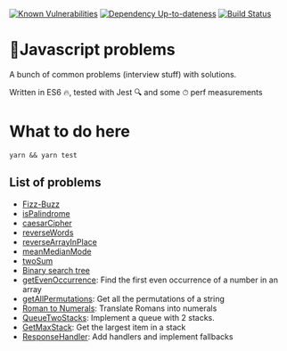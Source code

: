 [![Known Vulnerabilities][snyk-image]][snyk-url]
[![Dependency Up-to-dateness][david-image]][david-url]
[![Build Status](https://travis-ci.org/albinotonnina/javascript-problems.svg?branch=master)](https://travis-ci.org/albinotonnina/javascript-problems)

# 🤯Javascript problems
A bunch of common problems (interview stuff) with solutions. 

Written in ES6 🔥, tested with Jest 🔍 and some ⏱ perf measurements


# What to do here
`yarn && yarn test`

## List of problems 
* [Fizz-Buzz](src/FizzBuzz)
* [isPalindrome](src/isPalindrome)
* [caesarCipher](src/caesarCipher)
* [reverseWords](src/reverseWords)
* [reverseArrayInPlace](src/reverseArrayInPlace)
* [meanMedianMode](src/meanMedianMode)
* [twoSum](src/twoSum)
* [Binary search tree](src/binarySearchTree)
* [getEvenOccurrence](src/getEvenOccurrence): Find the first even occurrence of a number in an array
* [getAllPermutations](src/getPermutations): Get all the permutations of a string
* [Roman to Numerals](src/romanToNumerals): Translate Romans into numerals
* [QueueTwoStacks](src/queueStacks): Implement a queue with 2 stacks.
* [GetMaxStack](src/getMaxStack): Get the largest item in a stack
* [ResponseHandler](src/responseHandler): Add handlers and implement fallbacks


[snyk-image]: https://snyk.io/test/github/albinotonnina/javascript-problems/badge.svg
[snyk-url]: https://snyk.io/test/github/albinotonnina/javascript-problems
[david-image]: https://david-dm.org/albinotonnina/javascript-problems.svg
[david-url]: https://david-dm.org/albinotonnina/javascript-problems